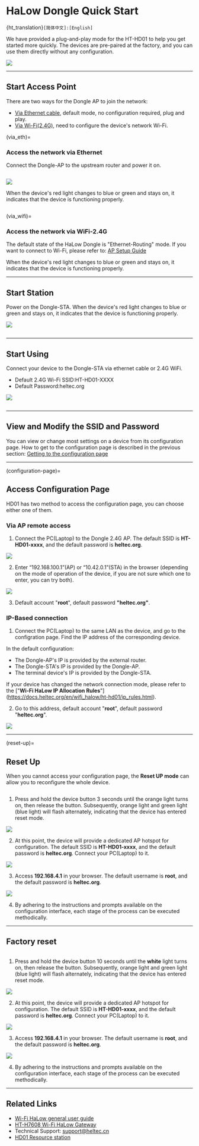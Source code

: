 # HaLow Dongle Quick Start

{ht_translation}`[简体中文]:[English]`

We have provided a plug-and-play mode for the HT-HD01 to help you get started more quickly. The devices are pre-paired at the factory, and you can use them directly without any configuration.

![](img/04.jpg)

--------------------------------------

## Start Access Point
There are two ways for the Dongle AP to join the network:

- [Via Ethernet cable](via_eth), default mode, no configuration required, plug and play.
- [Via Wi-Fi(2.4G)](via_wifi),  need to configure the device's network Wi-Fi.

(via_eth)=

### Access the network via Ethernet
Connect the Dongle-AP to the upstream router and power it on. 

``` {tip} The RJ45 interface does not support PoE (Power-over-Ethernet) power supply. The USB cable can both supply power and networking.
```

![](img/11.jpg)

When the device's red light changes to blue or green and stays on, it indicates that the device is functioning properly.

``` {warning} The blue light of the device represents a USB-C cable, and the green light represents an RJ45 cable. If the color of your indicator does not match the type of network cable you are connected to, you need to change the color of the indicator by pressing the button.
```

(via_wifi)=
### Access the network via WiFi-2.4G

The default state of the HaLow Dongle is "Ethernet-Routing" mode. If you want to connect to Wi-Fi, please refer to: [AP Setup Guide](https://docs.heltec.org/en/wifi_halow/ht-hd01/ap.html)

When the device's red light changes to blue or green and stays on, it indicates that the device is functioning properly.

----------------------------------------------------------

## Start Station
Power on the Dongle-STA. When the device's red light changes to blue or green and stays on, it indicates that the device is functioning properly.

![](img/12.jpg)

``` {warning} If your STA device is no longer paired with the AP, you need to reconfigure the STA. Please refer to the ["Dongle STA Setup Guide"](https://docs.heltec.org/en/wifi_halow/ht-hd01/sta.html).
```

-----------------------------------------------------------

## Start Using
Connect your device to the Dongle-STA via ethernet cable or 2.4G WiFi.

- Default 2.4G Wi-Fi SSID:HT-HD01-XXXX
- Default Password:heltec.org

![](img/13.jpg)

``` {warning} The STA blue light of the device represents a USB-C cable, and the green light represents an RJ45 cable. If the color of your indicator does not match the type of network cable you are connected to, you need to change the color of the indicator by pressing the button.
```

------------------------------------------------

## View and Modify the SSID and Password
You can view or change most settings on a device from its configuration page. How to get to the configuration page is described in the previous section: [Getting to the configuration page](configuration-page)

----------------------------------

(configuration-page)=

## Access Configuration Page
HD01 has two method to access the configuration page, you can choose either one of them.

### Via AP remote access
1. Connect the PC(Laptop) to the Dongle 2.4G AP. The default SSID is **HT-HD01-xxxx**, and the default password is **heltec.org**.

![](img/ap/09.png)

2. Enter “192.168.100.1”(AP) or “10.42.0.1”(STA) in the browser (depending on the mode of operation of the device, if you are not sure which one to enter, you can try both). 

![](img/05.png)

3. Default account "**root**", default password **"heltec.org"**.


### IP-Based connection
1. Connect the PC(Laptop) to the same LAN as the device, and go to the configration page. Find the IP address of the corresponding device.

In the default configuration:

- The Dongle-AP's IP is provided by the external router.
- The Dongle-STA's IP is provided by the Dongle-AP.
- The terminal device's IP is provided by the Dongle-STA.

If your device has changed the network connection mode, please refer to the ["**Wi-Fi HaLow IP Allocation Rules**"] (https://docs.heltec.org/en/wifi_halow/ht-hd01/ip_rules.html).

2. Go to this address, default account "**root**", default password "**heltec.org**".

![](img/09.png)

----------------------------------

(reset-up)=

## Reset Up
When you cannot access your configuration page, the **Reset UP mode** can allow you to reconfigure the whole device.

``` {tip} If the configuration hasn't been apply in this mode, the existing configuration will still be retained.
```

1. Press and hold the device button 3 seconds until the orange light turns on, then release the button. Subsequently, orange light and green light (blue light) will flash alternately, indicating that the device has entered reset mode.

![](img/07.jpg)

2. At this point, the device will provide a dedicated AP hotspot for configuration. The default SSID is **HT-HD01-xxxx**, and the default password is **heltec.org**. Connect your PC(Laptop) to it.

![](img/ap/09.png)

3. Access **192.168.4.1** in your browser. The default username is **root**, and the default password is **heltec.org**.

![](img/09.png)

4. By adhering to the instructions and prompts available on the configuration interface, each stage of the process can be executed methodically.

--------------------------------------

## Factory reset

``` {warning} In this mode, all existing configurations on the device are completely erased. You must reconfigure it anew before use.
```

1. Press and hold the device button 10 seconds until the **white** light turns on, then release the button. Subsequently, orange light and green light (blue light) will flash alternately, indicating that the device has entered reset mode.

![](img/07.jpg)

2. At this point, the device will provide a dedicated AP hotspot for configuration. The default SSID is **HT-HD01-xxxx**, and the default password is **heltec.org**. Connect your PC(Laptop) to it.

![](img/ap/09.png)

3. Access **192.168.4.1** in your browser. The default username is **root**, and the default password is **heltec.org**.

![](img/09.png)

4. By adhering to the instructions and prompts available on the configuration interface, each stage of the process can be executed methodically.

-------------------------------------------------------

## Related Links
- [Wi-Fi HaLow general user guide](https://docs.heltec.org/en/wifi_halow/halow_guide/index.html)
- [HT-H7608 Wi-Fi HaLow Gateway](https://docs.heltec.org/en/wifi_halow/ht-h7608/index.html)
- Technical Support: support@heltec.cn
- [HD01 Resource station](https://resource.heltec.cn/download/HT-HD01)
